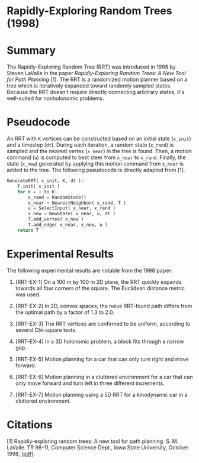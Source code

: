 # Rapidly-Exploring Random Trees (1998)

# Summary
The Rapidly-Exploring Random Tree (RRT) was introduced in 1998 by Steven LaValle in the paper *Rapidly-Exploring Random Trees: A New Tool for Path Planning* [1]. The RRT is a randomized motion planner based on a tree which is iteratively expanded toward randomly sampled states. Because the RRT doesn't require directly connecting arbitrary states, it's well-suited for nonholonomic problems.

# Pseudocode
An RRT with `K` vertices can be constructed based on an initial state (`x_init`) and a timestep (`dt`). During each iteration, a random state (`x_rand`) is sampled and the nearest vertex (`x_near`) in the tree is found. Then, a motion command (`u`) is computed to best steer from `x_near` to `x_rand`. Finally, the state (`x_new`) generated by applying this motion command from `x_near` is added to the tree. The following pseudocode is directly adapted from [1].

```Python
GenerateRRT( x_init, K, dt ):
    T.init( x_init )
    for k = 1 to K:
        x_rand = RandomState()
        x_near = NearestNeighbor( x_rand, T )
        u = SelectInput( x_near, x_rand )
        x_new = NewState( x_near, u, dt )
        T.add_vertex( x_new )
        T.add_edge( x_near, x_new, u )
    return T
```

# Experimental Results

The following experimental results are notable from the 1998 paper:
1. [RRT-EX-1] On a 100 m by 100 m 2D plane, the RRT quickly expands towards all four corners of the square. The Euclidean distance metric was used.

2. [RRT-EX-2] In 2D, convex spaces, the naive RRT-found path differs from the optimal path by a factor of 1.3 to 2.0.

3. [RRT-EX-3] The RRT vertices are confirmed to be uniform, according to several Chi-square tests.

4. [RRT-EX-4] In a 3D holonomic problem, a block fits through a narrow gap.

5. [RRT-EX-5] Motion planning for a car that can only turn right and move forward.

6. [RRT-EX-6] Motion planning in a cluttered environment for a car that can only move forward and turn left in three different increments.

7. [RRT-EX-7] Motion planning using a 5D RRT for a kinodynamic car in a cluttered environment.


# Citations

[1] Rapidly-exploring random trees: A new tool for path planning. S. M. LaValle. TR 98-11, Computer Science Dept., Iowa State University, October 1998, [[pdf]](http://lavalle.pl/papers/Lav98c.pdf).